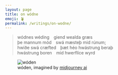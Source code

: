 ```yaml
---
layout: page
title: on wódne
emoji: 🪴
permalink: /writings/on-wodne/
---
```

> wódnes wéding giend wealda græs<br>
> þe mannum mód swá mæsteþ mid rúnum;<br>
> hwiðe swá cræfted þæt héo hwástrung beraþ<br>
> hwástrung boren mid hwerflíce wyrd

<figure markdown="0">
<img src="{% link /assets/images/woden.png %}" alt="wóden">
<figcaption>wóden, imagined by <a href="https://midjourney.com">midjourney ai</a></figcaption>
</figure>